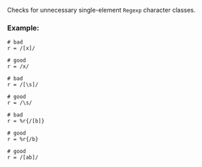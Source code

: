 Checks for unnecessary single-element `Regexp` character classes.

### Example:

    # bad
    r = /[x]/

    # good
    r = /x/

    # bad
    r = /[\s]/

    # good
    r = /\s/

    # bad
    r = %r{/[b]}

    # good
    r = %r{/b}

    # good
    r = /[ab]/